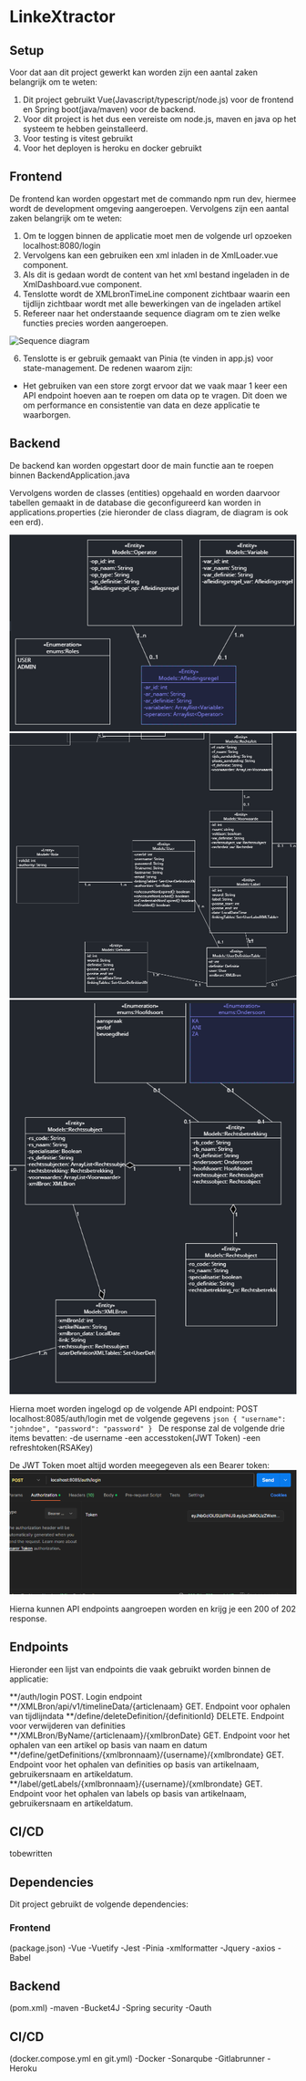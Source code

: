 # LinkeXtractor

## Setup
Voor dat aan dit project gewerkt kan worden zijn een aantal zaken belangrijk om te weten:

1. Dit project gebruikt Vue(Javascript/typescript/node.js) voor de frontend en Spring boot(java/maven) voor de backend.
2. Voor dit project is het dus een vereiste om node.js, maven en java op het systeem te hebben geinstalleerd.
3. Voor testing is vitest gebruikt
4. Voor het deployen is heroku en docker gebruikt

## Frontend
De frontend kan worden opgestart met de commando npm run dev, hiermee wordt de development omgeving aangeroepen. Vervolgens zijn een aantal zaken belangrijk om te weten:
1. Om te loggen binnen de applicatie moet men de volgende url opzoeken localhost:8080/login
2. Vervolgens kan een gebruiken een xml inladen in de XmlLoader.vue component. 
3. Als dit is gedaan wordt de content van het xml bestand ingeladen in de XmlDashboard.vue component.
4. Tenslotte wordt de XMLbronTimeLine component zichtbaar waarin een tijdlijn zichtbaar wordt met alle bewerkingen van de ingeladen artikel
5. Refereer naar het onderstaande sequence diagram om te zien welke functies precies worden aangeroepen.
 
![Sequence diagram](image.png)

6. Tenslotte is er gebruik gemaakt van Pinia (te vinden in app.js) voor state-management. De redenen waarom zijn:
-  Het gebruiken van een store zorgt ervoor dat we vaak maar 1 keer een API endpoint hoeven aan te roepen om data op te vragen. Dit doen we om performance en consistentie van data en deze applicatie te waarborgen.

## Backend
De backend kan worden opgestart door de main functie aan te roepen binnen BackendApplication.java 

Vervolgens worden de classes (entities) opgehaald en worden daarvoor tabellen gemaakt in de database die geconfigureerd kan worden in applications.properties (zie hieronder de class diagram, de diagram is ook een erd).

![Class diagram 1](docs/image-1.png)
![Class diagram 2](docs/image-2.png)
![Class diagram 3](docs/image-3.png)

Hierna moet worden ingelogd op de volgende API endpoint: POST localhost:8085/auth/login met de volgende gegevens
``json
{
    "username": "johndoe",
    "password": "password"
}
``
De response zal de volgende drie items bevatten:
-de username
-een accesstoken(JWT Token)
-een refreshtoken(RSAKey)

De JWT Token moet altijd worden meegegeven als een Bearer token:
![Bearer Token](docs/image-4.png)

Hierna kunnen API endpoints aangroepen worden en krijg je een 200 of 202 response. 

## Endpoints
Hieronder een lijst van endpoints die vaak gebruikt worden binnen de applicatie:

**/auth/login POST. Login endpoint
**/XMLBron/api/v1/timelineData/{articlenaam} GET. Endpoint voor ophalen van tijdlijndata 
**/define/deleteDefinition/{definitionId} DELETE. Endpoint voor verwijderen van definities
**/XMLBron/ByName/{articlenaam}/{xmlbronDate} GET. Endpoint voor het ophalen van een artikel op basis van naam en datum
**/define/getDefinitions/{xmlbronnaam}/{username}/{xmlbrondate} GET. Endpoint voor het ophalen van definities op basis van artikelnaam, gebruikersnaam en artikeldatum.
**/label/getLabels/{xmlbronnaam}/{username}/{xmlbrondate} GET. Endpoint voor het ophalen van labels op basis van artikelnaam, gebruikersnaam en artikeldatum.

## CI/CD
tobewritten

## Dependencies
Dit project gebruikt de volgende dependencies:

### Frontend
(package.json)
-Vue
-Vuetify
-Jest
-Pinia
-xmlformatter
-Jquery
-axios
-Babel

## Backend
(pom.xml)
-maven
-Bucket4J
-Spring security
-Oauth

## CI/CD
(docker.compose.yml en git.yml)
-Docker
-Sonarqube
-Gitlabrunner
-Heroku
